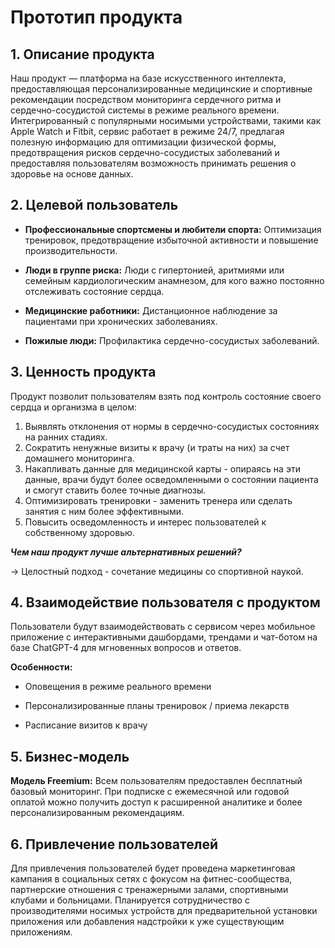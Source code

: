 # Прототип продукта

## 1. Описание продукта

Наш продукт  —  платформа на базе искусственного интеллекта, предоставляющая персонализированные медицинские и спортивные рекомендации посредством мониторинга сердечного ритма и сердечно-сосудистой системы в режиме реального времени. Интегрированный с популярными носимыми устройствами, такими как Apple Watch и Fitbit, сервис работает в режиме 24/7, предлагая полезную информацию для оптимизации физической формы, предотвращения рисков сердечно-сосудистых заболеваний и предоставляя пользователям возможность принимать решения о здоровье на основе данных. 

## 2. Целевой пользователь

- **Профессиональные спортсмены и любители спорта:** Оптимизация тренировок, предотвращение избыточной активности и повышение производительности.

- **Люди в группе риска:** Люди с гипертонией, аритмиями или семейным кардиологическим анамнезом, для кого важно постоянно отслеживать состояние сердца.

- **Медицинские работники:** Дистанционное наблюдение за пациентами при хронических заболеваниях.

- **Пожилые люди:** Профилактика сердечно-сосудистых заболеваний.

## 3. Ценность продукта

Продукт позволит пользователям взять под контроль состояние своего сердца и организма в целом: 

1. Выявлять отклонения от нормы в сердечно-сосудистых состояниях на ранних стадиях.
2. Сократить ненужные визиты к врачу (и траты на них) за счет домашнего мониторинга.
3. Накапливать данные для медицинской карты - опираясь на эти данные, врачи будут более осведомленными о состоянии пациента и смогут ставить более точные диагнозы.
4. Оптимизировать тренировки - заменить тренера или сделать занятия с ним более эффективными.
5. Повысить осведомленность и интерес пользователей к собственному здоровью.

***Чем наш продукт лучше альтернативных решений?***

-> Целостный подход - сочетание медицины со спортивной наукой. 

## 4. Взаимодействие пользователя с продуктом

Пользователи будут взаимодействовать с сервисом через мобильное приложение с интерактивными дашбордами, трендами и чат-ботом на базе ChatGPT-4 для мгновенных вопросов и ответов.

**Особенности:**
  
  - Оповещения в режиме реального времени
  
  - Персонализированные планы тренировок / приема лекарств
  
  - Расписание визитов к врачу

## 5.  Бизнес-модель

**Модель Freemium:** Всем пользователям предоставлен бесплатный базовый мониторинг. При подписке с ежемесячной или годовой  оплатой можно получить доступ к расширенной аналитике и более персонализированным рекомендациям.

## 6. Привлечение пользователей

Для привлечения пользователей будет проведена маркетинговая кампания в социальных сетях с фокусом на фитнес-сообщества, партнерские отношения с тренажерными залами, спортивными клубами и больницами.  Планируется сотрудничество с производителями носимых устройств для предварительной установки приложения или добавления надстройки к уже существующим приложениям.

